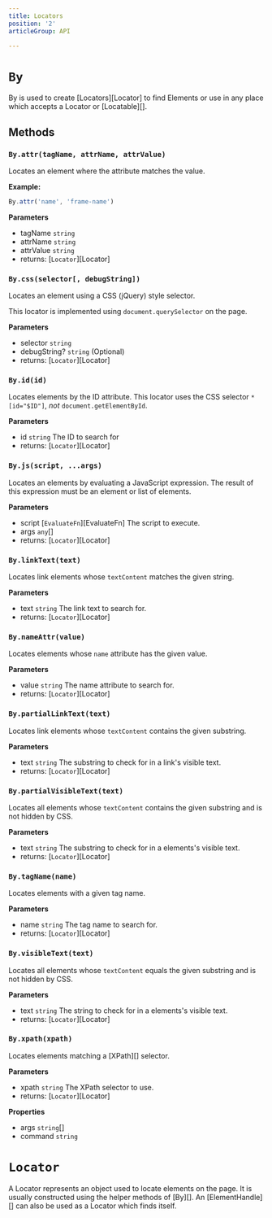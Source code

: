 ```yaml
---
title: Locators
position: '2'
articleGroup: API

---
```


# `By`

By is used to create [Locators][Locator] to find Elements or use in any place which accepts a Locator or [Locatable][].

## Methods

### `By.attr(tagName, attrName, attrValue)`



Locates an element where the attribute matches the value.

**Example:**

```typescript
By.attr('name', 'frame-name')
```

**Parameters**

-   tagName `string` 
-   attrName `string` 
-   attrValue `string` 
-   returns: [`Locator`][Locator]

### `By.css(selector[, debugString])`



Locates an element using a CSS (jQuery) style selector.

This locator is implemented using `document.querySelector` on the page.

**Parameters**

-   selector `string` 
-   debugString? `string` (Optional)
-   returns: [`Locator`][Locator]

### `By.id(id)`



Locates elements by the ID attribute. This locator uses the CSS selector
`*[id="$ID"]`, _not_ `document.getElementById`.

**Parameters**

-   id `string`  The ID to search for
-   returns: [`Locator`][Locator]

### `By.js(script, ...args)`



Locates an elements by evaluating a JavaScript expression.
The result of this expression must be an element or list of elements.

**Parameters**

-   script [`EvaluateFn`][EvaluateFn]  The script to execute.
-   args `any`\[] 
-   returns: [`Locator`][Locator]

### `By.linkText(text)`



Locates link elements whose `textContent` matches the given
string.

**Parameters**

-   text `string`  The link text to search for.
-   returns: [`Locator`][Locator]

### `By.nameAttr(value)`



Locates elements whose `name` attribute has the given value.

**Parameters**

-   value `string`  The name attribute to search for.
-   returns: [`Locator`][Locator]

### `By.partialLinkText(text)`



Locates link elements whose `textContent` contains the given
substring.

**Parameters**

-   text `string`  The substring to check for in a link's visible text.
-   returns: [`Locator`][Locator]

### `By.partialVisibleText(text)`



Locates all elements whose `textContent` contains the given
substring and is not hidden by CSS.

**Parameters**

-   text `string`  The substring to check for in a elements's visible text.
-   returns: [`Locator`][Locator]

### `By.tagName(name)`



Locates elements with a given tag name.

**Parameters**

-   name `string`  The tag name to search for.
-   returns: [`Locator`][Locator]

### `By.visibleText(text)`



Locates all elements whose `textContent` equals the given
substring and is not hidden by CSS.

**Parameters**

-   text `string`  The string to check for in a elements's visible text.
-   returns: [`Locator`][Locator]

### `By.xpath(xpath)`



Locates elements matching a [XPath][] selector.

**Parameters**

-   xpath `string`  The XPath selector to use.
-   returns: [`Locator`][Locator]

**Properties**

-   args `string`\[] 
-   command `string` 

# `Locator`

A Locator represents an object used to locate elements on the page. It is usually constructed using the helper methods of [By][].
An [ElementHandle][] can also be used as a Locator which finds itself.
